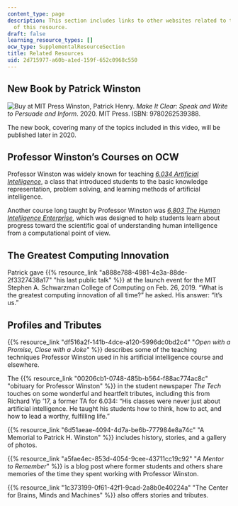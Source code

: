 ```yaml
---
content_type: page
description: This section includes links to other websites related to the content
  of this resource.
draft: false
learning_resource_types: []
ocw_type: SupplementalResourceSection
title: Related Resources
uid: 2d715977-a60b-a1ed-159f-652c0968c550
---
```

## New Book by Patrick Winston

![Buy at MIT Press](/images/mp_logo.gif) Winston, Patrick Henry. *Make It Clear: Speak and Write to Persuade and Inform*. 2020. MIT Press. ISBN: 9780262539388.

The new book, covering many of the topics included in this video, will be published later in 2020.

## Professor Winston’s Courses on OCW

Professor Winston was widely known for teaching [*6.034 Artificial Intelligence*](/courses/6-034-artificial-intelligence-fall-2010), a class that introduced students to the basic knowledge representation, problem solving, and learning methods of artificial intelligence.

Another course long taught by Professor Winston was [*6.803 The Human Intelligence Enterprise*](/courses/6-803-the-human-intelligence-enterprise-spring-2019)*,* which was designed to help students learn about progress toward the scientific goal of understanding human intelligence from a computational point of view.

## The Greatest Computing Innovation

Patrick gave {{% resource_link "a888e788-4981-4e3a-88de-2f3327438a17" "his last public talk" %}} at the launch event for the MIT Stephen A. Schwarzman College of Computing on Feb. 26, 2019. “What is the greatest computing innovation of all time?” he asked. His answer: “It’s us.”

## Profiles and Tributes

{{% resource_link "df516a2f-141b-4dce-a120-5996dc0bd2c4" "*Open with a Promise, Close with a Joke*" %}} describes some of the teaching techniques Professor Winston used in his artificial intelligence course and elsewhere.

The {{% resource_link "00206cb1-0748-485b-b564-f88ac774ac8c" "obituary for Professor Winston" %}} in the student newspaper *The Tech* touches on some wonderful and heartfelt tributes, including this from Richard Yip ’17, a former TA for 6.034: “His classes were never just about artificial intelligence. He taught his students how to think, how to act, and how to lead a worthy, fulfilling life.”

{{% resource_link "6d51aeae-4094-4d7a-be6b-777984e8a74c" "A Memorial to Patrick H. Winston" %}} includes history, stories, and a gallery of photos.

{{% resource_link "a5fae4ec-853d-4054-9cee-43711cc19c92" "*A Mentor to Remember*" %}} is a blog post where former students and others share memories of the time they spent working with Professor Winston.

{{% resource_link "1c373199-0f61-42f1-9cad-2a8b0e40224a" "The Center for Brains, Minds and Machines" %}} also offers stories and tributes.